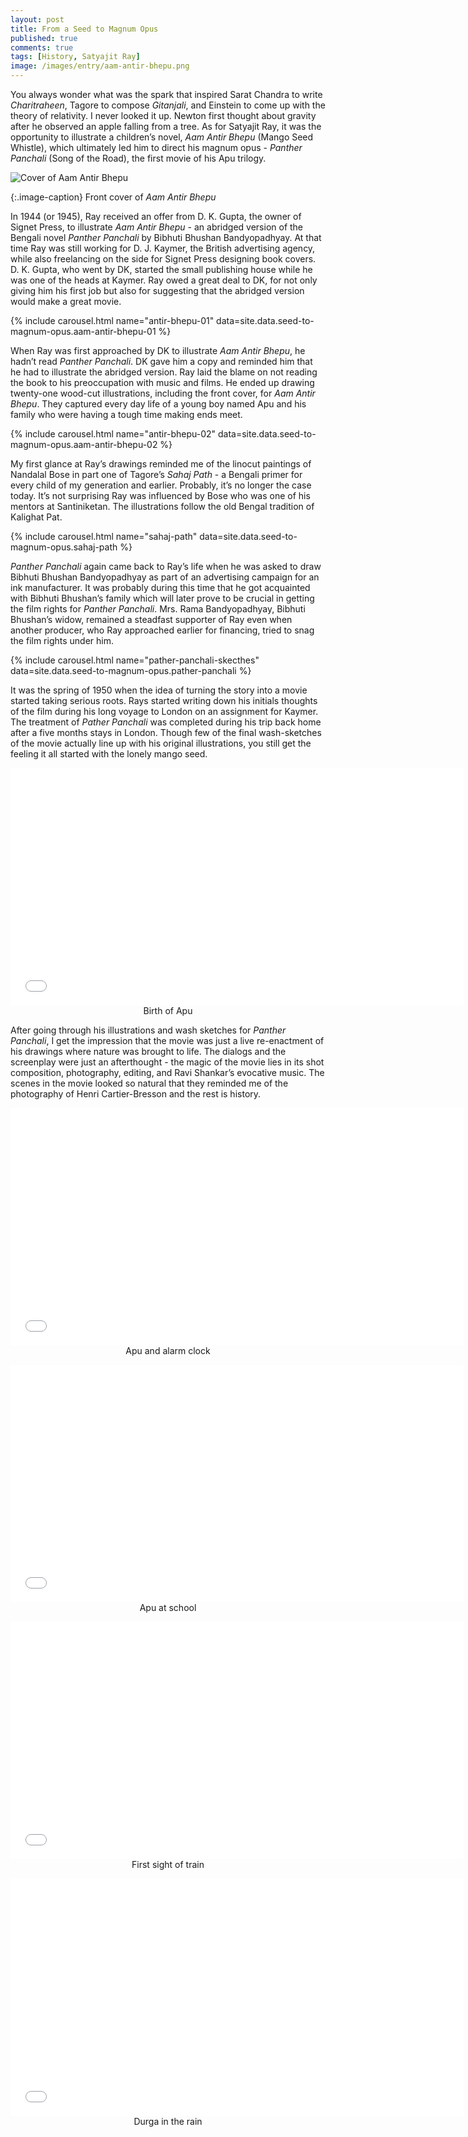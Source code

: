 ```yaml
---
layout: post
title: From a Seed to Magnum Opus
published: true
comments: true
tags: [History, Satyajit Ray]
image: /images/entry/aam-antir-bhepu.png
---
```


You always wonder what was the spark that inspired Sarat Chandra to write 
_Charitraheen_, Tagore to compose _Gitanjali_, and Einstein to come up with the 
theory of relativity. I never looked it up. Newton first thought about 
gravity after he observed an apple falling from a tree. As for Satyajit Ray, 
it was the opportunity to illustrate a children’s novel, 
_Aam Antir Bhepu_ (Mango Seed Whistle), which ultimately led him to direct 
his magnum opus - _Panther Panchali_ (Song of the Road), the first movie of 
his Apu trilogy.

![Cover of Aam Antir Bhepu](/images/seed-to-magnum-opus/aav-cover.jpg?style=centerme)

{:.image-caption}
Front cover of _Aam Antir Bhepu_

In 1944 (or 1945), Ray received an offer from D. K. Gupta, the owner of Signet 
Press, to illustrate _Aam Antir Bhepu_ - an abridged version of the Bengali novel 
_Panther Panchali_ by Bibhuti Bhushan Bandyopadhyay. At that time Ray was still 
working for D. J. Kaymer, the British advertising agency, while also 
freelancing on the side for Signet Press designing book covers. D. K. Gupta, 
who went by DK, started the small publishing house while he was one of the 
heads at Kaymer. Ray owed a great deal to DK, for not only giving him his 
first job but also for suggesting that the abridged version would make 
a great movie.

{% include carousel.html name="antir-bhepu-01" data=site.data.seed-to-magnum-opus.aam-antir-bhepu-01 %}

When Ray was first approached by DK to illustrate _Aam Antir Bhepu_, he hadn’t 
read _Panther Panchali_. DK gave him a copy and reminded him that he 
had to illustrate the abridged version. Ray laid the blame on not reading the book 
to his preoccupation with music and films. He ended up drawing twenty-one 
wood-cut illustrations, including the front cover, for _Aam Antir Bhepu_. They 
captured every day life of a young boy named Apu and his family who were having
a tough time making ends meet.

{% include carousel.html name="antir-bhepu-02" data=site.data.seed-to-magnum-opus.aam-antir-bhepu-02 %}

My first glance at Ray’s drawings reminded me of the linocut paintings of Nandalal 
Bose in part one of Tagore’s _Sahaj Path_ - a Bengali primer for 
every child of my generation and earlier. Probably, 
it’s no longer the case today. It’s not surprising Ray was influenced by 
Bose who was one of his mentors at Santiniketan. The illustrations follow the 
old Bengal tradition of Kalighat Pat.

{% include carousel.html name="sahaj-path" data=site.data.seed-to-magnum-opus.sahaj-path %}

_Panther Panchali_ again came back to Ray’s life when he was asked to draw Bibhuti Bhushan 
Bandyopadhyay as part of an advertising campaign for an ink manufacturer. 
It was probably during this time that he got  acquainted with
Bibhuti Bhushan’s family which will later prove to be crucial in getting 
the film rights for _Panther Panchali_. Mrs. Rama Bandyopadhyay, 
Bibhuti Bhushan’s widow, remained a steadfast supporter of Ray even 
when another producer, who Ray approached earlier for financing, tried to 
snag the film rights under him.

{% include carousel.html name="pather-panchali-skecthes" data=site.data.seed-to-magnum-opus.pather-panchali %}

It was the spring of 1950 when the idea of turning the story into a movie started
taking serious roots. Rays started writing down his initials thoughts of the film 
during his long voyage to London on an assignment 
for Kaymer. The treatment of _Pather Panchali_ was completed during his trip back 
home after a five months stays in London. Though few of the final wash-sketches 
of the movie actually line up with his original illustrations, you still 
get the feeling it all started with the lonely mango seed.

<div align="center">
<iframe width="725" height="380" frameborder="0" src="//player.vimeo.com/video/192472480" webkitallowfullscreen="1" mozallowfullscreen="1" allowfullscreen="1"></iframe>
</div>
<div align="center">Birth of Apu</div>

After going through his illustrations and wash sketches for _Panther Panchali_, 
I get the impression that the movie was just a live re-enactment of his 
drawings where nature was brought to life. The dialogs and the screenplay 
were just an afterthought - the magic of the movie lies in its shot composition, 
photography, editing, and Ravi Shankar’s evocative music. The scenes in
the movie looked so natural that they reminded me of the photography of 
Henri Cartier-Bresson and the rest is history.

<div align="center">
<iframe width="725" height="380" frameborder="0" src="//player.vimeo.com/video/192472482" webkitallowfullscreen="1" mozallowfullscreen="1" allowfullscreen="1"></iframe>
</div>
<div align="center">Apu and alarm clock</div>
<p/>

<div align="center">
<iframe width="725" height="380" frameborder="0" src="//player.vimeo.com/video/192472478" webkitallowfullscreen="1" mozallowfullscreen="1" allowfullscreen="1"></iframe>
</div>
<div align="center">Apu at school</div>
<p/>

<div align="center">
<iframe width="725" height="380" frameborder="0" src="//player.vimeo.com/video/192472483" webkitallowfullscreen="1" mozallowfullscreen="1" allowfullscreen="1"></iframe>
</div>
<div align="center">First sight of train</div>
<p/>

<div align="center">
<iframe width="725" height="380" frameborder="0" src="//player.vimeo.com/video/192472481" webkitallowfullscreen="1" mozallowfullscreen="1" allowfullscreen="1"></iframe> 
</div>
<div align="center">Durga in the rain</div>

